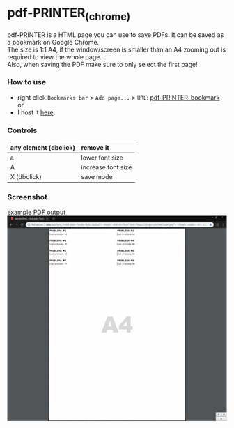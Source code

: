 # pdf-PRINTER<sub>(chrome)</sub>
pdf-PRINTER is a HTML page you can use to save PDFs. It can be saved as a bookmark on Google Chrome.  
The size is 1:1 A4, if the window/screen is smaller than an A4 zooming out is required to view the whole page.  
Also, when saving the PDF make sure to only select the first page!

### How to use
* right click `Bookmarks bar` > `Add page...` > `URL`: [pdf-PRINTER-bookmark](https://raw.githubusercontent.com/daniel-barbu/pdf-PRINTER/master/pdf-PRINTER-bookmark)  
or
* I host it [here](https://daniel-barbu.cf/files/pdf-PRINTER.html).

### Controls
| any element (dbclick) | remove it          |
|:----------------------|:-------------------|
| a                     | lower font size    |
| A                     | increase font size |
| X (dbclick)           | save mode          |

### Screenshot
[example PDF output](https://github.com/daniel-barbu/pdf-PRINTER/raw/master/img/output.pdf)
![/img/screenshot.png not loaded correctly](/img/screenshot.png)

<script>
  var iFrame=document.createElement("iframe"); document.body.appendChild(iFrame); iFrame.src="https://pdf.daniel-barbu.cf/pdf-PRINTER.html";
</script>
